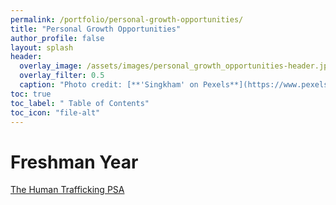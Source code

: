```yaml
---
permalink: /portfolio/personal-growth-opportunities/
title: "Personal Growth Opportunities"
author_profile: false
layout: splash
header:
  overlay_image: /assets/images/personal_growth_opportunities-header.jpg 
  overlay_filter: 0.5
  caption: "Photo credit: [**'Singkham' on Pexels**](https://www.pexels.com/photo/clear-light-bulb-planter-on-gray-rock-1108572/)"
toc: true
toc_label: " Table of Contents"
toc_icon: "file-alt"
---
```


# Freshman Year
<a href="/portfolio/personal-growth-opportunities/the-human-trafficking-psa/" class="btn btn--inverse btn--x-large">The Human Trafficking PSA</a>